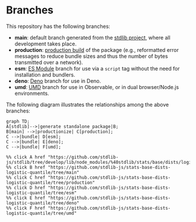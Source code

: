 <!--

@license Apache-2.0

Copyright (c) 2022 The Stdlib Authors.

Licensed under the Apache License, Version 2.0 (the "License");
you may not use this file except in compliance with the License.
You may obtain a copy of the License at

    http://www.apache.org/licenses/LICENSE-2.0

Unless required by applicable law or agreed to in writing, software
distributed under the License is distributed on an "AS IS" BASIS,
WITHOUT WARRANTIES OR CONDITIONS OF ANY KIND, either express or implied.
See the License for the specific language governing permissions and
limitations under the License.

-->

# Branches

This repository has the following branches:

-   **main**: default branch generated from the [stdlib project][stdlib-url], where all development takes place.
-   **production**: [production build][production-url] of the package (e.g., reformatted error messages to reduce bundle sizes and thus the number of bytes transmitted over a network).
-   **esm**: [ES Module][esm-url] branch for use via a `script` tag without the need for installation and bundlers.
-   **deno**: [Deno][deno-url] branch for use in Deno.
-   **umd**: [UMD][umd-url] branch for use in Observable, or in dual browser/Node.js environments.

The following diagram illustrates the relationships among the above branches:

```mermaid
graph TD;
A[stdlib]-->|generate standalone package|B;
B[main] -->|productionize| C[production];
C -->|bundle| D[esm];
C -->|bundle| E[deno];
C -->|bundle| F[umd];

%% click A href "https://github.com/stdlib-js/stdlib/tree/develop/lib/node_modules/%40stdlib/stats/base/dists/logistic/quantile"
%% click B href "https://github.com/stdlib-js/stats-base-dists-logistic-quantile/tree/main"
%% click C href "https://github.com/stdlib-js/stats-base-dists-logistic-quantile/tree/production"
%% click D href "https://github.com/stdlib-js/stats-base-dists-logistic-quantile/tree/esm"
%% click E href "https://github.com/stdlib-js/stats-base-dists-logistic-quantile/tree/deno"
%% click F href "https://github.com/stdlib-js/stats-base-dists-logistic-quantile/tree/umd"
```

[stdlib-url]: https://github.com/stdlib-js/stdlib/tree/develop/lib/node_modules/%40stdlib/stats/base/dists/logistic/quantile
[production-url]: https://github.com/stdlib-js/stats-base-dists-logistic-quantile/tree/production
[deno-url]: https://github.com/stdlib-js/stats-base-dists-logistic-quantile/tree/deno
[umd-url]: https://github.com/stdlib-js/stats-base-dists-logistic-quantile/tree/umd
[esm-url]: https://github.com/stdlib-js/stats-base-dists-logistic-quantile/tree/esm